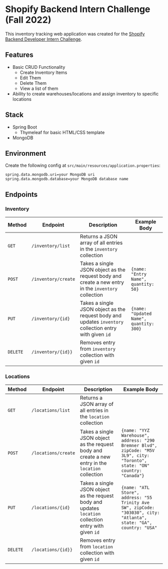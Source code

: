 # Shopify Backend Intern Challenge (Fall 2022)
This inventory tracking web application was created for the [Shopify Backend Developer Intern Challenge](https://docs.google.com/document/d/1PoxpoaJymXmFB3iCMhGL6js-ibht7GO_DkCF2elCySU/edit?usp=sharing).

## Features
- Basic CRUD Functionality
  - Create Inventory Items
  - Edit Them
  - Delete Them
  - View a list of them
- Ability to create warehouses/locations and assign inventory to specific locations

## Stack
- Spring Boot
  - Thymeleaf for basic HTML/CSS template
- MongoDB

## Environment
Create the following config at `src/main/resources/application.properties`:
```
spring.data.mongodb.uri=your MongoDB uri
spring.data.mongodb.database=your MongoDB database name
```

## Endpoints
### Inventory
| Method   | Endpoint            | Description                                                                                             | Example Body                            |
|----------|---------------------|---------------------------------------------------------------------------------------------------------|-----------------------------------------|
| `GET`    | `/inventory/list`   | Returns a JSON array of all entries in the `inventory` collection                                       |
| `POST`   | `/inventory/create` | Takes a single JSON object as the request body and create a new entry in the `inventory` collection     | `{name: "Entry Name", quantity: 50}`    |
| `PUT`    | `/inventory/{id}`   | Takes a single JSON object as the request body and updates `inventory` collection entry with given `id` | `{name: "Updated Name", quantity: 300}` |
| `DELETE` | `/inventory/{id}}`  | Removes entry from `inventory` collection with given `id`                                               |
### Locations
| Method   | Endpoint            | Description                                                                                             | Example Body                                                                                                               |
|----------|---------------------|---------------------------------------------------------------------------------------------------------|----------------------------------------------------------------------------------------------------------------------------|
| `GET`    | `/locations/list`   | Returns a JSON array of all entries in the `location` collection                                        |
| `POST`   | `/locations/create` | Takes a single JSON object as the request body and create a new entry in the `location` collection      | `{name: "YYZ Warehouse", address: "290 Bremner Blvd", zipCode: "M5V 3L9", city: "Toronto", state: "ON" country: "Canada"}` |
| `PUT`    | `/locations/{id}`   | Takes a single JSON object as the request body and updates `location` collection entry with given `id`  | `{name: "ATL Store", address: "55 Trinity Ave SW", zipCode: "303030", city: "Atlanta", state: "GA", country: "USA"`        |
| `DELETE` | `/locations/{id}}`  | Removes entry from `location` collection with given `id`                                                |

